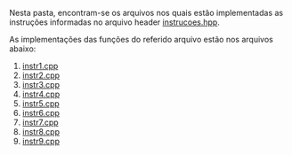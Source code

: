 Nesta pasta, encontram-se os arquivos nos quais estão implementadas as instruções informadas no arquivo header [instrucoes.hpp](instrucoes.hpp).

As implementações das funções do referido arquivo estão nos arquivos abaixo:

  1. [instr1.cpp](instr1.cpp)
  2. [instr2.cpp](instr2.cpp)
  3. [instr3.cpp](instr3.cpp)
  4. [instr4.cpp](instr4.cpp)
  5. [instr5.cpp](instr5.cpp)
  6. [instr6.cpp](instr6.cpp)
  7. [instr7.cpp](instr7.cpp)
  8. [instr8.cpp](instr8.cpp)
  9. [instr9.cpp](instr9.cpp)
